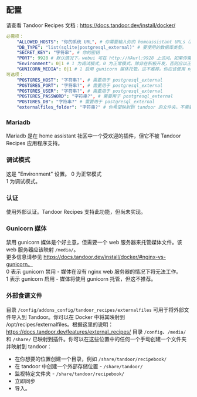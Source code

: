 ## 配置

请查看 Tandoor Recipes 文档 : https://docs.tandoor.dev/install/docker/

```yaml
必需项：
    "ALLOWED_HOSTS": "你的系统 URL", # 你需要输入你的 homeassistant URLs（用逗号分隔，无需空格），以允许访问
    "DB_TYPE": "list(sqlite|postgresql_external)" # 要使用的数据库类型。
    "SECRET_KEY": "字符串", # 你的密钥
    "PORT": 9928 # 默认情况下，webui 可在 http://HAurl:9928 上访问。如果你需要更改端口，应该只通过此选项进行更改，而不是在应用程序中更改
    "Environment": 0|1 # 1 为调试模式，0 为正常模式。除非在积极开发，否则应以正常模式运行。
    "GUNICORN_MEDIA": 0|1 # 1 启用 gunicorn 媒体托管。这不推荐。你应该使用 nginx 服务器来托管你的媒体 - 参见文档。
可选项：
    "POSTGRES_HOST": "字符串?", # 需要用于 postgresql_external
    "POSTGRES_PORT": "字符串?", # 需要用于 postgresql_external
    "POSTGRES_USER": "字符串?", # 需要用于 postgresql_external
    "POSTGRES_PASSWORD": "字符串?", # 需要用于 postgresql_external
    "POSTGRES_DB": "字符串?" # 需要用于 postgresql_external
    "externalfiles_folder": "字符串?" # 你希望映射到 tandoor 的文件夹。不需要映射，因为 /share/ 和 /media/ 已经映射。如果该文件夹不存在，则会创建该文件夹。
```
### Mariadb
Mariadb 是在 home assistant 社区中一个受欢迎的插件，但它不被 Tandoor Recipes 应用程序支持。

### 调试模式
这是 "Environment" 设置。
0 为正常模式  
1 为调试模式。

### 认证
使用外部认证。Tandoor Recipes 支持此功能，但尚未实现。

### Gunicorn 媒体
禁用 gunicorn 媒体是个好主意，但需要一个 web 服务器来托管媒体文件。该 web 服务器应该映射 `/media/`。  
更多信息请参见 https://docs.tandoor.dev/install/docker/#nginx-vs-gunicorn。  
0 表示 gunicorn 禁用 - 媒体在没有 nginx web 服务器的情况下将无法工作。  
1 表示 gunicorn 启用 - 媒体将使用 gunicorn 托管，但这不推荐。

### 外部食谱文件

目录 `/config/addons_config/tandoor_recipes/externalfiles` 可用于将外部文件导入到 Tandoor。你可以在 Docker 中将其映射到 /opt/recipes/externalfiles。根据这里的说明： https://docs.tandoor.dev/features/external_recipes/
目录 `/config`、`/media/` 和 `/share/` 已映射到插件。你可以在这些位置中的任何一个手动创建一个文件夹并映射到 tandoor：
- 在你想要的位置创建一个目录，例如 `/share/tandoor/recipebook/`
- 在 tandoor 中创建一个外部存储位置 - `/share/tandoor/`
- 监视特定文件夹 - `/share/tandoor/recipebook/`
- 立即同步
- 导入。